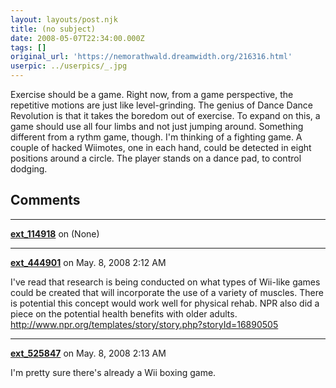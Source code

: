 ```yaml
---
layout: layouts/post.njk
title: (no subject)
date: 2008-05-07T22:34:00.000Z
tags: []
original_url: 'https://nemorathwald.dreamwidth.org/216316.html'
userpic: ../userpics/_.jpg
---
```

Exercise should be a game. Right now, from a game perspective, the repetitive motions are just like level-grinding. The genius of Dance Dance Revolution is that it takes the boredom out of exercise. To expand on this, a game should use all four limbs and not just jumping around. Something different from a rythm game, though. I'm thinking of a fighting game. A couple of hacked Wiimotes, one in each hand, could be detected in eight positions around a circle. The player stands on a dance pad, to control dodging.

## Comments

---

**[ext_114918](https://www.dreamwidth.org/users/ext_114918)** on (None)



---

**[ext_444901](https://www.dreamwidth.org/users/ext_444901)** on May. 8, 2008 2:12 AM

I've read that research is being conducted on what types of Wii-like games could be created that will incorporate the use of a variety of muscles. There is potential this concept would work well for physical rehab. NPR also did a piece on the potential health benefits with older adults. http://www.npr.org/templates/story/story.php?storyId=16890505

---

**[ext_525847](https://www.dreamwidth.org/users/ext_525847)** on May. 8, 2008 2:13 AM

I'm pretty sure there's already a Wii boxing game.
